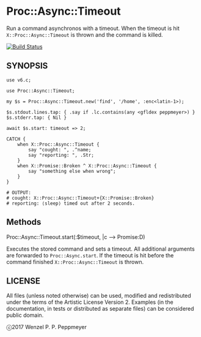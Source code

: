 # Proc::Async::Timeout

Run a command asynchronos with a timeout. When the timeout is hit
`X::Proc::Async::Timeout` is thrown and the command is killed.

[![Build Status](https://travis-ci.org/gfldex/perl6-proc-async-timeout.svg?branch=master)](https://travis-ci.org/gfldex/perl6-proc-async-timeout)

## SYNOPSIS

```
use v6.c;

use Proc::Async::Timeout;

my $s = Proc::Async::Timeout.new('find', '/home', :enc<latin-1>);

$s.stdout.lines.tap: { .say if .lc.contains(any <gfldex peppmeyer>) }
$s.stderr.tap: { Nil }

await $s.start: timeout => 2;

CATCH { 
    when X::Proc::Async::Timeout {
        say "cought: ", .^name;
        say "reporting: ", .Str;
    }
    when X::Promise::Broken ^ X::Proc::Async::Timeout {
        say "something else when wrong";
    }
}

# OUTPUT:
# cought: X::Proc::Async::Timeout+{X::Promise::Broken}
# reporting: ⟨sleep⟩ timed out after 2 seconds.
```

## Methods

Proc::Async::Timeout.start(:$timeout, |c --> Promise:D)

Executes the stored command and sets a timeout. All additional arguments are
forwarded to `Proc::Async.start`. If the timeout is hit before the command
finished `X::Proc::Async::Timeout` is thrown.

## LICENSE

All files (unless noted otherwise) can be used, modified and redistributed
under the terms of the Artistic License Version 2. Examples (in the
documentation, in tests or distributed as separate files) can be considered
public domain.

ⓒ2017 Wenzel P. P. Peppmeyer
